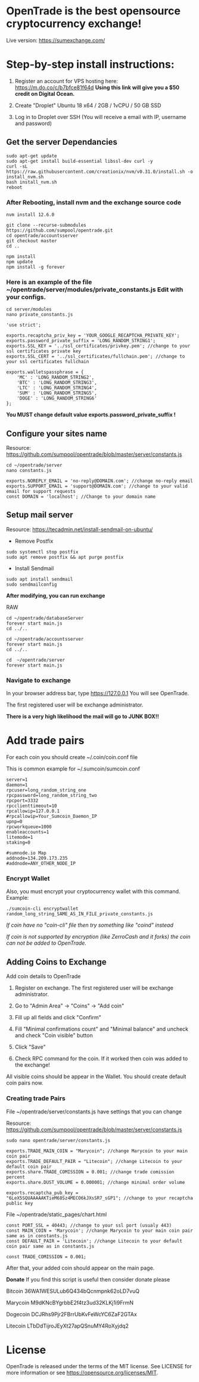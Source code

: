 # OpenTrade is the best opensource cryptocurrency exchange!

Live version: https://sumexchange.com/


# Step-by-step install instructions:

1. Register an account for VPS hosting here: https://m.do.co/c/b7bfce81f64d
**Using this link will give you a $50 credit on Digital Ocean.**

2. Create "Droplet" Ubuntu 18 x64 / 2GB / 1vCPU / 50 GB SSD
3. Log in to Droplet over SSH (You will receive a email with IP, username and password)


## Get the server Dependancies
```
sudo apt-get update
sudo apt-get install build-essential libssl-dev curl -y
curl -sL https://raw.githubusercontent.com/creationix/nvm/v0.31.0/install.sh -o install_nvm.sh
bash install_nvm.sh
reboot
```
### After Rebooting, install nvm and the exchange source code
```
nvm install 12.6.0

git clone --recurse-submodules https://github.com/sumpool/opentrade.git
cd opentrade/accountsserver
git checkout master
cd ..

npm install 
npm update
npm install -g forever
```

### Here is an example of the file ~/opentrade/server/modules/private_constants.js Edit with your configs.
```
cd server/modules
nano private_constants.js
```

```
'use strict';

exports.recaptcha_priv_key = 'YOUR_GOOGLE_RECAPTCHA_PRIVATE_KEY';
exports.password_private_suffix = 'LONG_RANDOM_STRING1';
exports.SSL_KEY = '../ssl_certificates/privkey.pem'; //change to your ssl certificates private key
exports.SSL_CERT = '../ssl_certificates/fullchain.pem'; //change to your ssl certificates fullchain

exports.walletspassphrase = {
    'MC' : 'LONG_RANDOM_STRING2',
    'BTC' : 'LONG_RANDOM_STRING3',
    'LTC' : 'LONG_RANDOM_STRING4',
    'SUM' : 'LONG_RANDOM_STRING5',
    'DOGE' : 'LONG_RANDOM_STRING6'
};
```

**You MUST change default value exports.password_private_suffix !**

## Configure your sites name
Resource:
https://github.com/sumpool/opentrade/blob/master/server/constants.js

```
cd ~/opentrade/server
nano constants.js
```
```
exports.NOREPLY_EMAIL = 'no-reply@DOMAIN.com'; //change no-reply email
exports.SUPPORT_EMAIL = 'support@DOMAIN.com'; //change to your valid email for support requests
const DOMAIN = 'localhost'; //Change to your domain name
```

## Setup mail server
Resource:
https://tecadmin.net/install-sendmail-on-ubuntu/
* Remove Postfix
```
sudo systemctl stop postfix
sudo apt remove postfix && apt purge postfix
```
* Install Sendmail
```
sudo apt install sendmail
sudo sendmailconfig
```

**After modifying, you can run exchange**

RAW
```
cd ~/opentrade/databaseServer
forever start main.js
cd ../..

cd ~/opentrade/accountsserver
forever start main.js
cd ../..

cd  ~/opentrade/server
forever start main.js

```

### Navigate to exchange

In your browser address bar, type https://127.0.0.1
You will see OpenTrade.

The first registered user will be exchange administrator. 

**There is a very high likelihood the mail will go to JUNK BOX!!**

# Add trade pairs

For each coin you should create ~/.coin/coin.conf file

This is common example for ~/.sumcoin/sumcoin.conf

```
server=1
daemon=1
rpcuser=long_random_string_one
rpcpassword=long_random_string_two
rpcport=3332
rpcclienttimeout=10
rpcallowip=127.0.0.1
#rpcallowip=Your_Sumcoin_Daemon_IP
upnp=0
rpcworkqueue=1000
enableaccounts=1
litemode=1
staking=0

#sumnode.io Map
addnode=134.209.173.235
#addnode=ANY_OTHER_NODE_IP

```

### Encrypt Wallet 
Also, you must encrypt your cryptocurrency wallet with this command.
Example:
```
./sumcoin-cli encryptwallet random_long_string_SAME_AS_IN_FILE_private_constants.js

```

*If coin have no "coin-cli" file then try something like "coind" instead*

*If coin is not supported by encryption (like ZerroCash and it forks) the coin can not be added to OpenTrade.*

## Adding Coins to Exchange
Add coin details to OpenTrade

1. Register on exchange. The first registered user will be exchange administrator.

2. Go to "Admin Area" -> "Coins" -> "Add coin"

3. Fill up all fields and click "Confirm"

4. Fill "Minimal confirmations count" and "Minimal balance" and uncheck and check "Coin visible" button

5. Click "Save"

6. Check RPC command for the coin. If it worked then coin was added to the exchange!

All visible coins should be appear in the Wallet. You should create default coin pairs now.


### Creating trade Pairs
File ~/opentrade/server/constants.js have settings that you can change

Resource:
https://github.com/sumpool/opentrade/blob/master/server/constants.js

```
sudo nano opentrade/server/constants.js
```
```
exports.TRADE_MAIN_COIN = "Marycoin"; //change Marycoin to your main coin pair
exports.TRADE_DEFAULT_PAIR = "Litecoin"; //change Litecoin to your default coin pair
exports.share.TRADE_COMISSION = 0.001; //change trade comission percent
exports.share.DUST_VOLUME = 0.000001; //change minimal order volume

exports.recaptcha_pub_key = "6LeX5SQUAAAAAKTieM68Sz4MECO6kJXsSR7_sGP1"; //change to your recaptcha public key

```

File ~/opentrade/static_pages/chart.html

```
const PORT_SSL = 40443; //change to your ssl port (usualy 443)
const MAIN_COIN = 'Marycoin'; //change Marycoin to your main coin pair same as in constants.js
const DEFAULT_PAIR = 'Litecoin'; //change Litecoin to your default coin pair same as in constants.js
      
const TRADE_COMISSION = 0.001;
```

After that, your added coin should appear on the main page.



**Donate**
If you find this script is useful then consider donate please

Bitcoin 36WA1WESULub6Q434bQcnmpnk62oLD7vuQ

Marycoin M9dKNcBYgrbbE2f4tz3ud32KLKj1i9FrmN

Dogecoin DCJRhs9Pjr2FBrrUbKvFeWcYC6ZaF2GTAx

Litecoin LTbDdTijroJEyXt27apQSnuMY4RoXyjdq2

# License

OpenTrade is released under the terms of the MIT license. See LICENSE for more information or see https://opensource.org/licenses/MIT.



